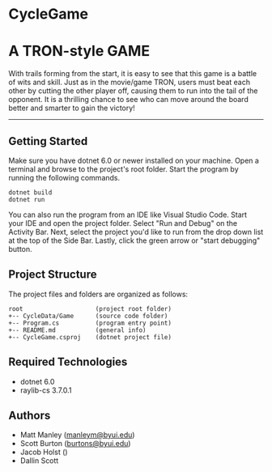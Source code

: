# CycleGame
# A TRON-style GAME
With trails forming from the start, it is easy to see that this game
is a battle of wits and skill. Just as in the movie/game TRON, users
must beat each other by cutting the other player off, causing them to 
run into the tail of the opponent. It is a thrilling chance to see
who can move around the board better and smarter to gain the victory!

---
## Getting Started
Make sure you have dotnet 6.0 or newer installed on your machine. Open 
a terminal and browse to the project's root folder. Start the program 
by running the following commands.
```
dotnet build
dotnet run 
```
You can also run the program from an IDE like Visual Studio Code. 
Start your IDE and open the project folder. Select "Run and Debug" on 
the Activity Bar. Next, select the project you'd like to run from the 
drop down list at the top of the Side Bar. Lastly, click the green 
arrow or "start debugging" button.

## Project Structure
The project files and folders are organized as follows:
```
root                    (project root folder)
+-- CycleData/Game      (source code folder)
+-- Program.cs          (program entry point)    
+-- README.md           (general info)
+-- CycleGame.csproj    (dotnet project file)
```

## Required Technologies
* dotnet 6.0
* raylib-cs 3.7.0.1

## Authors
* Matt Manley (manleym@byui.edu)
* Scott Burton (burtons@byui.edu)
* Jacob Holst ()
* Dallin Scott